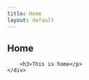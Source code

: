 ```yaml
---
title: Home
layout: default
---
```


<div class="row-fluid">
	<div class="span12">
		<h2>Home</h2>
	</div>
</div>

<div class="row-fluid">
	<div class="span12">

		<h3>This is home</p>
	</div>
</div>